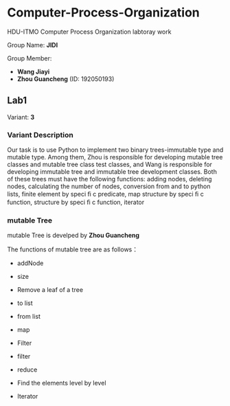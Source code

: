 # Computer-Process-Organization
HDU-ITMO Computer Process Organization labtoray work

Group Name: **JIDI**

Group Member: 

- **Wang Jiayi**
- **Zhou Guancheng** (ID: 192050193)

## Lab1 

Variant:  **3**

### Variant Description

Our task is to use Python to implement two binary trees-immutable type and mutable type. Among them, Zhou is responsible for developing mutable tree classes and mutable tree class test classes, and Wang is responsible for developing immutable tree and immutable tree development classes. Both of these trees must have the following functions: adding nodes, deleting nodes, calculating the number of nodes, conversion from and to python lists, finite element by speci ﬁ c predicate, map structure by speci ﬁ c function, structure by speci ﬁ c function, iterator

### mutable Tree

mutable Tree is develped by **Zhou Guancheng**

The functions of mutable tree are as follows：

- addNode

  

- size

  

- Remove a leaf of a tree

  

- to list

  

- from list

  

- map

  

- Filter

- filter

  

- reduce

  

- Find the elements level by level

  

- Iterator

  

  

